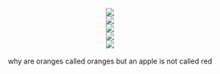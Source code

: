 
<p align="center">
  <image src="https://media.discordapp.net/attachments/1213766785061359617/1218211249817649204/bowdivder.png?ex=6634fb23&is=66228623&hm=62b56f08bad9dbf2fb4a8be963ee9a24bdd01f303f1f5e6229f10dbc59c60390&=&format=webp&quality=lossless&width=1319&height=549">
    <br>
<image src="https://caterpie.crd.co/assets/images/gallery12/34046643.gif?v=f7b7a140">
<br>

<image src="https://media.discordapp.net/attachments/1036605748794363924/1231003688022048918/wFXWaiAtpya5QAAAABJRU5ErkJggg.png?ex=66356086&is=6622eb86&hm=a528d68eddaf5a338ccec3fb95387da4c34495ca040ce32a165b7b3469966f90&=&format=webp&quality=lossless&width=688&height=688">
<br>
<image src="https://caterpie.crd.co/assets/images/gallery12/34046643.gif?v=f7b7a140">
<br>
  
    
<image src="https://caterpie.crd.co/assets/images/gallery16/bf965cb8.gif?v=f7b7a140">
<br>




<br>
why are oranges called oranges but an apple is not called red 
<br>

<br>









<!--
**deathdelivery/deathdelivery** is a ✨ _special_ ✨ repository because its `README.md` (this file) appears on your GitHub profile.

Here are some ideas to get you started:

- 🔭 I’m currently working on ...
- 🌱 I’m currently learning ...
- 👯 I’m looking to collaborate on ...
- 🤔 I’m looking for help with ...
- 💬 Ask me about ...
- 📫 How to reach me: ...
- 😄 Pronouns: ...
- ⚡ Fun fact: ...
-->
